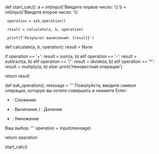 def start_calc():
     a = int(input('Введите первое число: '))
     b = int(input('Введите второе число: '))

     operation = ask_operation()

     result = calculate(a, b, operation)

     print(f'Результат вычислений: {result}')

def calculate(a, b, operation):
   result = None 

   if operation == '+':
       result = sum(a, b)
   elif operation == '-':
       result = subtract(a, b)
   elif operation == '/':
       result = divide(a, b)
   elif operation == '*':
       result = multiply(a, b)
   else:
       print('Неизвестная операция')  
    
   return result

def ask_operation():
   message = '''
   Пожалуйста, введите символ операции, которую вы хотите совершить и нажмите Enter:
 
+ : Сложение
- : Вычитание
/ : Деление
* : Умножение
 
Ваш выбор:
   '''
   operation = input(message) 
 
   return operation



start_calc()
